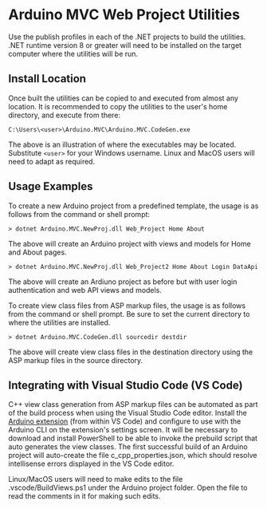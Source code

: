 # Arduino MVC Web Project Utilities

Use the publish profiles in each of the .NET projects to build the utilities. .NET runtime version 8 or greater will need to be installed on the target computer where the utilities will be run.

## Install Location

Once built the utilities can be copied to and executed from almost any location. It is recommended to copy the utilities to the user's home directory, and execute from there:

```C:\Users\<user>\Arduino.MVC\Arduino.MVC.CodeGen.exe```

The above is an illustration of where the executables may be located. Substitute ```<user>``` for your Windows username. Linux and MacOS users will need to adapt as required.

## Usage Examples

To create a new Arduino project from a predefined template, the usage is as follows from the command or shell prompt:
```
> dotnet Arduino.MVC.NewProj.dll Web_Project Home About
```
The above will create an Arduino project with views and models for Home and About pages.
```
> dotnet Arduino.MVC.NewProj.dll Web_Project2 Home About Login DataApi
```
The above will create an Ardiuno project as before but with user login authentication and web API views and models.

To create view class files from ASP markup files, the usage is as follows from the command or shell prompt. Be sure to set the current directory to where the utilities are installed.
```
> dotnet Arduino.MVC.CodeGen.dll sourcedir destdir
```
The above will create view class files in the destination directory using the ASP markup files in the source directory.

## Integrating with Visual Studio Code (VS Code)

C++ view class generation from ASP markup files can be automated as part of the build process when using the Visual Studio Code editor. Install the [Arduino extension](https://marketplace.visualstudio.com/items?itemName=vscode-arduino.vscode-arduino-community) (from within VS Code) and configure to use with the Arduino CLI on the extension's settings screen. It will be necessary to download and install PowerShell to be able to invoke the prebuild script that auto generates the view classes. The first successful build of an Arduino project will auto-create the file c_cpp_properties.json, which should resolve intellisense errors displayed in the VS Code editor.

Linux/MacOS users will need to make edits to the file .vscode/BuildViews.ps1 under the Arduino project folder. Open the file to read the comments in it for making such edits.
